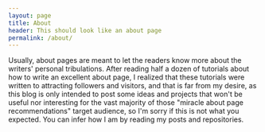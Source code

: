```yaml
---
layout: page
title: About
header: This should look like an about page
permalink: /about/
---
```


Usually, about pages are meant to let the readers know more about the writers' personal tribulations. After reading half a dozen of tutorials about how to write an excellent about page, I realized that these tutorials were written to attracting followers and visitors, and that is far from my desire, as this blog is only intended to post some ideas and projects that won't be useful nor interesting for the vast majority of those "miracle about page recommendations" target audience, so I'm sorry if this is not what you expected. You can infer how I am by reading my posts and repositories.
